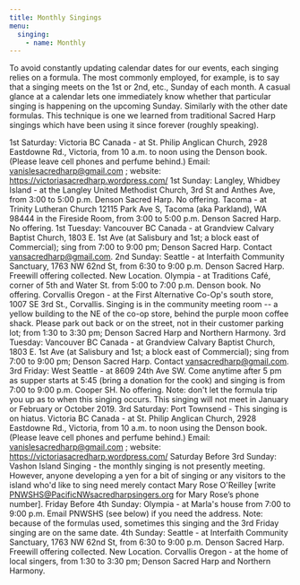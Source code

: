 ```yaml
---
title: Monthly Singings
menu:
  singing:
    - name: Monthly
---
```


To avoid constantly updating calendar dates for our events, each singing relies on a formula. The most commonly employed, for example, is to say that a singing meets on the 1st or 2nd, etc., Sunday of each month. A casual glance at a calendar lets one immediately know whether that particular singing is happening on the upcoming Sunday. Similarly with the other date formulas. This technique is one we learned from traditional Sacred Harp singings which have been using it since forever (roughly speaking).

1st Saturday:
Victoria BC Canada - at St. Philip Anglican Church, 2928 Eastdowne Rd., Victoria, from 10 a.m. to noon using the Denson book. (Please leave cell phones and perfume behind.) Email:  vanislesacredharp@gmail.com ; website:  https://victoriasacredharp.wordpress.com/
1st Sunday:
Langley, Whidbey Island - at the Langley United Methodist Church, 3rd St and Anthes Ave, from 3:00 to 5:00 p.m. Denson Sacred Harp. No offering.
Tacoma - at Trinity Lutheran Church 12115 Park Ave S, Tacoma (aka Parkland), WA 98444 in the Fireside Room, from 3:00 to 5:00 p.m. Denson Sacred Harp. No offering.
1st Tuesday:
Vancouver BC Canada - at Grandview Calvary Baptist Church, 1803 E. 1st Ave (at Salisbury and 1st; a block east of Commercial); sing from 7:00 to 9:00 pm; Denson Sacred Harp. Contact vansacredharp@gmail.com.
2nd Sunday:
Seattle - at Interfaith Community Sanctuary, 1763 NW 62nd St, from 6:30 to 9:00 p.m. Denson Sacred Harp. Freewill offering collected. New Location.
Olympia - at Traditions Café, corner of 5th and Water St. from 5:00 to 7:00 p.m. Denson book. No offering.
Corvallis Oregon - at the First Alternative Co-Op's south store, 1007 SE 3rd St., Corvallis. Singing is in the community meeting room -- a yellow building to the NE of the co-op store, behind the purple moon coffee shack. Please park out back or on the street, not in their customer parking lot; from 1:30 to 3:30 pm; Denson Sacred Harp and Northern Harmony.
3rd Tuesday:
Vancouver BC Canada - at Grandview Calvary Baptist Church, 1803 E. 1st Ave (at Salisbury and 1st; a block east of Commercial); sing from 7:00 to 9:00 pm; Denson Sacred Harp. Contact vansacredharp@gmail.com.
3rd Friday:
West Seattle - at 8609 24th Ave SW. Come anytime after 5 pm as supper starts at 5:45 (bring a donation for the cook) and singing is from 7:00 to 9:00 p.m. Cooper SH. No offering. Note: don't let the formula trip you up as to when this singing occurs. This singing will not meet in January or February or October 2019.
3rd Saturday:
Port Townsend - This singing is on hiatus.
Victoria BC Canada - at St. Philip Anglican Church, 2928 Eastdowne Rd., Victoria, from 10 a.m. to noon using the Denson book. (Please leave cell phones and perfume behind.) Email:  vanislesacredharp@gmail.com ; website:  https://victoriasacredharp.wordpress.com/
Saturday Before 3rd Sunday:
Vashon Island Singing - the monthly singing is not presently meeting. However, anyone developing a yen for a bit of singing or any visitors to the island who'd like to sing need merely contact Mary Rose O'Reilley [write  PNWSHS@PacificNWsacredharpsingers.org for Mary Rose’s phone number].
Friday Before 4th Sunday:
Olympia - at Marla's house from 7:00 to 9:00 p.m. Email PNWSHS (see below) if you need the address. Note: because of the formulas used, sometimes this singing and the 3rd Friday singing are on the same date.
4th Sunday:
Seattle - at Interfaith Community Sanctuary, 1763 NW 62nd St, from 6:30 to 9:00 p.m. Denson Sacred Harp. Freewill offering collected. New Location.
Corvallis Oregon - at the home of local singers, from 1:30 to 3:30 pm; Denson Sacred Harp and Northern Harmony.